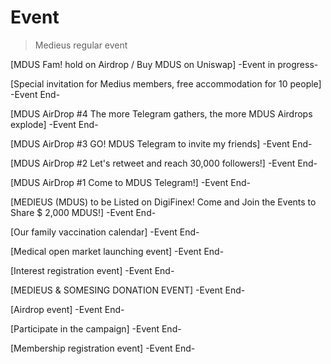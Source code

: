 # Event
> Medieus regular event

[MDUS Fam!  hold on Airdrop / Buy MDUS on Uniswap] -Event in progress-

[Special invitation for Medius members, free accommodation for 10 people] -Event End-

[MDUS AirDrop #4 The more Telegram gathers, the more MDUS Airdrops explode] -Event End-

[MDUS AirDrop #3 GO! MDUS Telegram to invite my friends] -Event End-

[MDUS AirDrop #2 Let's retweet and reach 30,000 followers!] -Event End-

[MDUS AirDrop #1 Come to MDUS Telegram!] -Event End-

[MEDIEUS (MDUS) to be Listed on DigiFinex! Come and Join the Events to Share $ 2,000 MDUS!] -Event End-

[Our family vaccination calendar] -Event End-

[Medical open market launching event] -Event End-

[Interest registration event] -Event End-

[MEDIEUS & SOMESING DONATION EVENT] -Event End-

[Airdrop event] -Event End-

[Participate in the campaign] -Event End-

[Membership registration event] -Event End-